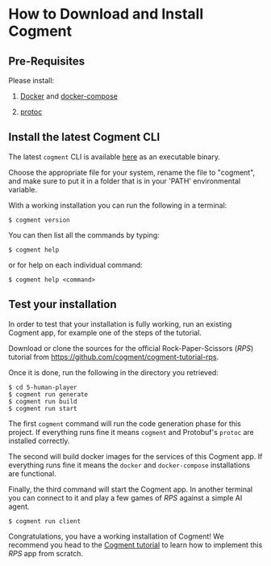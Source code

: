 # How to Download and Install Cogment

## Pre-Requisites

Please install:

1. [Docker](https://docs.docker.com/engine/install/) and [docker-compose](https://docs.docker.com/compose/install/)

2. [protoc](https://github.com/protocolbuffers/protobuf)

## Install the latest Cogment CLI

The latest `cogment` CLI is available [here](https://github.com/cogment/cogment-cli/releases/) as an executable binary.

Choose the appropriate file for your system, rename the file to "cogment", and make sure to put it in a folder that is in your 'PATH' environmental variable.

With a working installation you can run the following in a terminal:

```console
$ cogment version
```

You can then list all the commands by typing:

```console
$ cogment help
```

or for help on each individual command:

```console
$ cogment help <command>
```

## Test your installation

In order to test that your installation is fully working, run an existing Cogment app, for example one of the steps of the tutorial.

Download or clone the sources for the official Rock-Paper-Scissors (_RPS_) tutorial from <https://github.com/cogment/cogment-tutorial-rps>.

Once it is done, run the following in the directory you retrieved:

```console
$ cd 5-human-player
$ cogment run generate
$ cogment run build
$ cogment run start
```

The first `cogment` command will run the code generation phase for this project. If everything runs fine it means `cogment` and Protobuf's `protoc` are installed correctly.

The second will build docker images for the services of this Cogment app. If everything runs fine it means the `docker` and `docker-compose` installations are functional.

Finally, the third command will start the Cogment app. In another terminal you can connect to it and play a few games of _RPS_ against a simple AI agent.

```console
$ cogment run client
```

Congratulations, you have a working installation of Cogment! We recommend you head to the [Cogment tutorial](../cogment/tutorial/intro.md) to learn how to implement this _RPS_ app from scratch.
